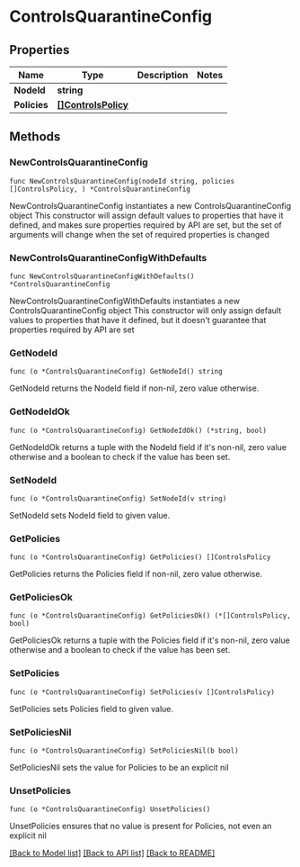 # ControlsQuarantineConfig

## Properties

Name | Type | Description | Notes
------------ | ------------- | ------------- | -------------
**NodeId** | **string** |  | 
**Policies** | [**[]ControlsPolicy**](ControlsPolicy.md) |  | 

## Methods

### NewControlsQuarantineConfig

`func NewControlsQuarantineConfig(nodeId string, policies []ControlsPolicy, ) *ControlsQuarantineConfig`

NewControlsQuarantineConfig instantiates a new ControlsQuarantineConfig object
This constructor will assign default values to properties that have it defined,
and makes sure properties required by API are set, but the set of arguments
will change when the set of required properties is changed

### NewControlsQuarantineConfigWithDefaults

`func NewControlsQuarantineConfigWithDefaults() *ControlsQuarantineConfig`

NewControlsQuarantineConfigWithDefaults instantiates a new ControlsQuarantineConfig object
This constructor will only assign default values to properties that have it defined,
but it doesn't guarantee that properties required by API are set

### GetNodeId

`func (o *ControlsQuarantineConfig) GetNodeId() string`

GetNodeId returns the NodeId field if non-nil, zero value otherwise.

### GetNodeIdOk

`func (o *ControlsQuarantineConfig) GetNodeIdOk() (*string, bool)`

GetNodeIdOk returns a tuple with the NodeId field if it's non-nil, zero value otherwise
and a boolean to check if the value has been set.

### SetNodeId

`func (o *ControlsQuarantineConfig) SetNodeId(v string)`

SetNodeId sets NodeId field to given value.


### GetPolicies

`func (o *ControlsQuarantineConfig) GetPolicies() []ControlsPolicy`

GetPolicies returns the Policies field if non-nil, zero value otherwise.

### GetPoliciesOk

`func (o *ControlsQuarantineConfig) GetPoliciesOk() (*[]ControlsPolicy, bool)`

GetPoliciesOk returns a tuple with the Policies field if it's non-nil, zero value otherwise
and a boolean to check if the value has been set.

### SetPolicies

`func (o *ControlsQuarantineConfig) SetPolicies(v []ControlsPolicy)`

SetPolicies sets Policies field to given value.


### SetPoliciesNil

`func (o *ControlsQuarantineConfig) SetPoliciesNil(b bool)`

 SetPoliciesNil sets the value for Policies to be an explicit nil

### UnsetPolicies
`func (o *ControlsQuarantineConfig) UnsetPolicies()`

UnsetPolicies ensures that no value is present for Policies, not even an explicit nil

[[Back to Model list]](../README.md#documentation-for-models) [[Back to API list]](../README.md#documentation-for-api-endpoints) [[Back to README]](../README.md)


